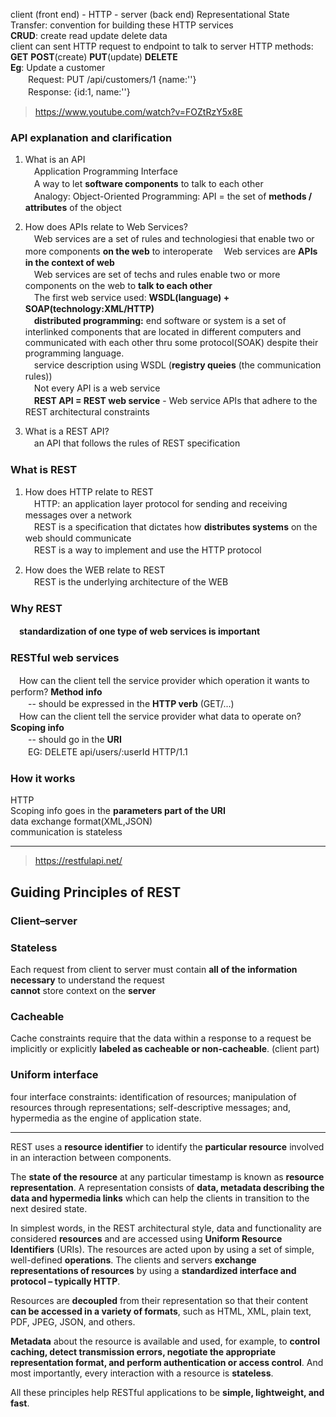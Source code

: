 client (front end) - HTTP - server (back end)
Representational State Transfer: convention for building these HTTP services  
**CRUD**: create read update delete data  
client can sent HTTP request to endpoint to talk to server
HTTP methods: **GET** **POST**(create) **PUT**(update) **DELETE**  
**Eg**: Update a customer  
　　Request: PUT /api/customers/1  {name:''}  
　　Response: {id:1, name:''}  
   
     
    
> https://www.youtube.com/watch?v=FOZtRzY5x8E
### API explanation and clarification  

1. What is an API  
　Application Programming Interface  
　A way to let **software components** to talk to each other  
　Analogy: Object-Oriented Programming: API = the set of **methods / attributes** of the object  

2. How does APIs relate to Web Services?  
　Web services are a set of rules and technologiesi that enable two or more components **on the web** to interoperate
　Web services are **APIs in the context of web**  
　Web services are set of techs and rules enable two or more components on the web to **talk to each other**  
　The first web service used: **WSDL(language) + SOAP(technology:XML/HTTP)**  
　**distributed programming:** end software or system is a set of interlinked components that are located in different computers and communicated with each other thru some protocol(SOAK) despite their programming language.  
　service description using WSDL (**registry queies** (the communication rules))  
　Not every API is a web service  
　**REST API = REST web service** - Web service APIs that adhere to the REST architectural constraints  

3. What is a REST API?  
　an API that follows the rules of REST specification  


### What is REST 
1. How does HTTP relate to REST  
　HTTP: an application layer protocol for sending and receiving messages over a network  
　REST is a specification that dictates how **distributes systems** on the web should communicate  
　REST is a way to implement and use the HTTP protocol  

2. How does the WEB relate to REST  
　REST is the underlying architecture of the WEB  


### Why REST
　**standardization of one type of web services is important**  
  
### RESTful web services
　How can the client tell the service provider which operation it wants to perform? **Method info**  
　　-- should be expressed in the **HTTP verb** (GET/...)  
　How can the client tell the service provider what data to operate on? **Scoping info**  
　　-- should go in the **URI**  
　　EG: DELETE api/users/:userId HTTP/1.1  
  
### How it works  
   HTTP  
   Scoping info goes in the **parameters part of the URI**    
   data exchange format(XML,JSON)  
   communication is stateless  
   
   
______

> https://restfulapi.net/
## Guiding Principles of REST
### Client–server
### Stateless
Each request from client to server must contain **all of the information necessary** to understand the request  
**cannot** store context on the **server**
### Cacheable
Cache constraints require that the data within a response to a request be implicitly or explicitly **labeled as cacheable or non-cacheable**. (client part)
### Uniform interface
four interface constraints: identification of resources; manipulation of resources through representations; self-descriptive messages; and, hypermedia as the engine of application state.  

______
REST uses a **resource identifier** to identify the **particular resource** involved in an interaction between components.  

The **state of the resource** at any particular timestamp is known as **resource representation**. A representation consists of **data, metadata describing the data and hypermedia links** which can help the clients in transition to the next desired state.  

In simplest words, in the REST architectural style, data and functionality are considered **resources** and are accessed using **Uniform Resource Identifiers** (URIs). The resources are acted upon by using a set of simple, well-defined **operations**. The clients and servers **exchange representations of resources** by using a **standardized interface and protocol – typically HTTP**.  

Resources are **decoupled** from their representation so that their content **can be accessed in a variety of formats**, such as HTML, XML, plain text, PDF, JPEG, JSON, and others.  

**Metadata** about the resource is available and used, for example, to **control caching, detect transmission errors, negotiate the appropriate representation format, and perform authentication or access control**. And most importantly, every interaction with a resource is **stateless**.

All these principles help RESTful applications to be **simple, lightweight, and fast**.

